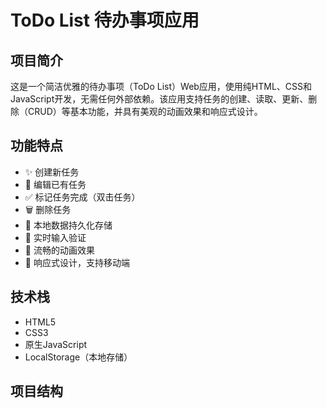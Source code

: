 # ToDo List 待办事项应用

## 项目简介
这是一个简洁优雅的待办事项（ToDo List）Web应用，使用纯HTML、CSS和JavaScript开发，无需任何外部依赖。该应用支持任务的创建、读取、更新、删除（CRUD）等基本功能，并具有美观的动画效果和响应式设计。

## 功能特点
- ✨ 创建新任务
- 📝 编辑已有任务
- ✅ 标记任务完成（双击任务）
- 🗑️ 删除任务
- 💾 本地数据持久化存储
- 🎯 实时输入验证
- 🎨 流畅的动画效果
- 📱 响应式设计，支持移动端

## 技术栈
- HTML5
- CSS3
- 原生JavaScript
- LocalStorage（本地存储）

## 项目结构 